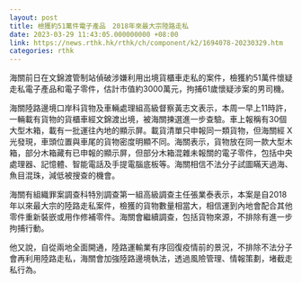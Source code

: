 ```yaml
---
layout: post
title: 檢獲約51萬件電子產品　2018年來最大宗陸路走私
date: 2023-03-29 11:43:05.000000000 +08:00
link: https://news.rthk.hk/rthk/ch/component/k2/1694078-20230329.htm
categories: rthk
---
```


海關前日在文錦渡管制站偵破涉嫌利用出境貨櫃車走私的案件，檢獲約51萬件懷疑走私電子產品和電子零件，估計市值約3000萬元，拘捕61歲懷疑涉案的男司機。

海關陸路邊境口岸科貨物及車輛處理組高級督察黃志文表示，本周一早上11時許，一輛載有貨物的貨櫃車經文錦渡出境，被海關揀選進一步查驗。車上報稱有30個大型木箱，載有一批運往內地的顯示屏。載貨清單只申報同一類貨物，但海關經 X光發現，車頭位置與車尾的貨物密度明顯不同。海關表示，貨物放在同一款大型木箱，部分木箱藏有已申報的顯示屏，但部分木箱混雜未報關的電子零件，包括中央處理器、記憶體、智能電話及手提電腦底板等。海關相信不法分子試圖瞞天過海、魚目混珠，減低被搜查的機會。

海關有組織罪案調查科特別調查第一組高級調查主任張業泰表示，本案是自2018年以來最大宗的陸路走私案件，檢獲的貨物數量相當大，相信運到內地會配合其他零件重新裝嵌或用作修補零件。海關會繼續調查，包括貨物來源，不排除有進一步拘捕行動。

他又說，自從兩地全面開通，陸路運輸業有序回復疫情前的景況，不排除不法分子會再利用陸路走私，海關會加強陸路邊境執法，透過風險管理、情報策劃，堵截走私行為。

